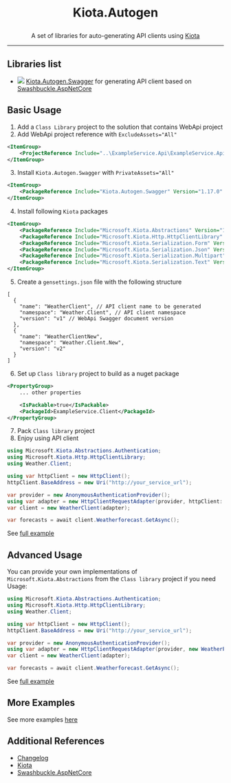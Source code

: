 # <p align="center"> Kiota.Autogen </p>

<p align="center"> A set of libraries for auto-generating API clients using <a href="https://github.com/microsoft/kiota">Kiota</a> </p>

---

## Libraries list

- [![](https://img.shields.io/nuget/dt/Kiota.Autogen.Swagger?logo=nuget&color=007edf)](https://www.nuget.org/packages/Kiota.Autogen.Swagger/) [Kiota.Autogen.Swagger](src/Kiota.Autogen.Swagger) for generating API client based on [Swashbuckle.AspNetCore](https://github.com/domaindrivendev/Swashbuckle.AspNetCore)

## Basic Usage

1. Add a `Class Library` project to the solution that contains WebApi project
2. Add WebApi project reference with `ExcludeAssets="All"`
```xml
<ItemGroup>
    <ProjectReference Include="..\ExampleService.Api\ExampleService.Api.csproj" ExcludeAssets="All" />
</ItemGroup>
```
3. Install `Kiota.Autogen.Swagger` with `PrivateAssets="All"`
```xml
<ItemGroup>
    <PackageReference Include="Kiota.Autogen.Swagger" Version="1.17.0" PrivateAssets="All" />
</ItemGroup>
```
4. Install following `Kiota` packages
```xml
<ItemGroup>
    <PackageReference Include="Microsoft.Kiota.Abstractions" Version="1.9.11" />
    <PackageReference Include="Microsoft.Kiota.Http.HttpClientLibrary" Version="1.9.11" />
    <PackageReference Include="Microsoft.Kiota.Serialization.Form" Version="1.9.11" />
    <PackageReference Include="Microsoft.Kiota.Serialization.Json" Version="1.9.11" />
    <PackageReference Include="Microsoft.Kiota.Serialization.Multipart" Version="1.9.11" />
    <PackageReference Include="Microsoft.Kiota.Serialization.Text" Version="1.9.11" />
</ItemGroup>
```
5. Create a `gensettings.json` file with the following structure
```jsonc
[
  {
    "name": "WeatherClient", // API client name to be generated
    "namespace": "Weather.Client", // API client namespace
    "version": "v1" // WebApi Swagger document version
  },
  {
    "name": "WeatherClientNew",
    "namespace": "Weather.Client.New",
    "version": "v2"
  }
]
```
6. Set up `Class library` project to build as a nuget package
```xml
<PropertyGroup>
    ... other properties

    <IsPackable>true</IsPackable>
    <PackageId>ExampleService.Client</PackageId>
</PropertyGroup>
```
7. Pack `Class library` project
8. Enjoy using API client
```csharp
using Microsoft.Kiota.Abstractions.Authentication;
using Microsoft.Kiota.Http.HttpClientLibrary;
using Weather.Client;

using var httpClient = new HttpClient();
httpClient.BaseAddress = new Uri("http://your_service_url");

var provider = new AnonymousAuthenticationProvider();
using var adapter = new HttpClientRequestAdapter(provider, httpClient: httpClient);
var client = new WeatherClient(adapter);

var forecasts = await client.Weatherforecast.GetAsync();
```

See [full example](https://github.com/ellizio/Kiota.Autogen-Examples/tree/master/1.%20Swagger)

## Advanced Usage

You can provide your own implementations of `Microsoft.Kiota.Abstractions` from the `Class library` project if you need\
Usage:
```csharp
using Microsoft.Kiota.Abstractions.Authentication;
using Microsoft.Kiota.Http.HttpClientLibrary;
using Weather.Client;

using var httpClient = new HttpClient();
httpClient.BaseAddress = new Uri("http://your_service_url");

var provider = new AnonymousAuthenticationProvider();
using var adapter = new HttpClientRequestAdapter(provider, new WeatherParseNodeFactory(), new WeatherSerializationWriterFactory(), httpClient: httpClient);
var client = new WeatherClient(adapter);

var forecasts = await client.Weatherforecast.GetAsync();
```

See [full example](https://github.com/ellizio/Kiota.Autogen-Examples/tree/master/2.%20Advanced)

## More Examples

See more examples [here](https://github.com/ellizio/Kiota.Autogen-Examples)

## Additional References

- [Changelog](CHANGELOG.md)
- [Kiota](https://github.com/microsoft/kiota)
- [Swashbuckle.AspNetCore](https://github.com/domaindrivendev/Swashbuckle.AspNetCore)

